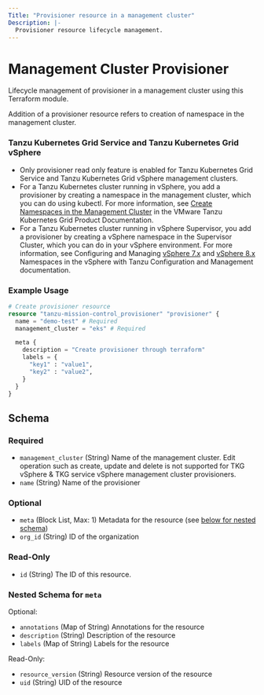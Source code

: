 ```yaml
---
Title: "Provisioner resource in a management cluster"
Description: |-
  Provisioner resource lifecycle management.
---
```


# Management Cluster Provisioner

Lifecycle management of provisioner in a management cluster using this Terraform module.

Addition of a provisioner resource refers to creation of namespace in the management cluster.

### Tanzu Kubernetes Grid Service and Tanzu Kubernetes Grid vSphere
- Only provisioner read only feature is enabled for Tanzu Kubernetes Grid Service and Tanzu Kubernetes Grid vSphere management clusters.
- For a Tanzu Kubernetes cluster running in vSphere, you add a provisioner by creating
  a namespace in the management cluster, which you can do using kubectl.
  For more information, see [Create Namespaces in the Management Cluster][create-namespaces-in-the-management-cluster] in the VMware Tanzu Kubernetes Grid Product Documentation.
- For a Tanzu Kubernetes cluster running in vSphere Supervisor, you add a provisioner by creating
  a vSphere namespace in the Supervisor Cluster, which you can do in your vSphere environment.
  For more information, see Configuring and Managing [vSphere 7.x][vsphere-7.x] and  [vSphere 8.x][vsphere-8.x] Namespaces in the vSphere with
  Tanzu Configuration and Management documentation.

[create-namespaces-in-the-management-cluster]: https://techdocs.broadcom.com/us/en/vmware-tanzu/standalone-components/tanzu-kubernetes-grid/2-5/tkg/mgmt-manage-index.html
[vsphere-7.x]: https://techdocs.broadcom.com/us/en/vmware-cis/vsphere/vsphere-supervisor/7-0/vsphere-with-tanzu-configuration-and-management-7-0.html
[vsphere-8.x]: https://techdocs.broadcom.com/us/en/vmware-cis/vsphere/vsphere-supervisor/8-0/vsphere-supervisor-services-and-workloads-8-0.html

### Example Usage

```terraform
# Create provisioner resource
resource "tanzu-mission-control_provisioner" "provisioner" {
  name = "demo-test" # Required
  management_cluster = "eks" # Required

  meta {
    description = "Create provisioner through terraform"
    labels = {
      "key1" : "value1",
      "key2" : "value2",
    }
  }
}
```

<!-- schema generated by tfplugindocs -->
## Schema

### Required

- `management_cluster` (String) Name of the management cluster. Edit operation such as create, update and delete is not supported for TKG vSphere & TKG service vSphere management cluster provisioners.
- `name` (String) Name of the provisioner

### Optional

- `meta` (Block List, Max: 1) Metadata for the resource (see [below for nested schema](#nestedblock--meta))
- `org_id` (String) ID of the organization

### Read-Only

- `id` (String) The ID of this resource.

<a id="nestedblock--meta"></a>
### Nested Schema for `meta`

Optional:

- `annotations` (Map of String) Annotations for the resource
- `description` (String) Description of the resource
- `labels` (Map of String) Labels for the resource

Read-Only:

- `resource_version` (String) Resource version of the resource
- `uid` (String) UID of the resource
